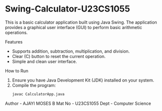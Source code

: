 # Swing-Calculator-U23CS1055

This is a basic calculator application built using Java Swing. The application provides a graphical user interface (GUI) to perform basic arithmetic operations.

Features

- Supports addition, subtraction, multiplication, and division.
- Clear (C) button to reset the current operation.
- Simple and clean user interface.

How to Run

1. Ensure you have Java Development Kit (JDK) installed on your system.
2. Compile the program:
   ```bash
   javac CalculatorApp.java
Author - AJAYI MOSES B
Mat No - U23CS1055
Dept - Computer Science
